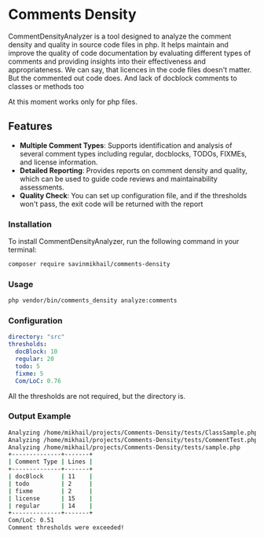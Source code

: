 # Comments Density

CommentDensityAnalyzer is a tool designed to analyze the comment density and quality in source code files in php. 
It helps maintain and improve the quality of code documentation by evaluating different types of comments and providing 
insights into their effectiveness and appropriateness.
We can say, that licences in the code files doesn't matter. 
But the commented out code does. And lack of docblock comments to classes or methods too


At this moment works only for php files.

## Features

- **Multiple Comment Types**: Supports identification and analysis of several comment types including regular, 
docblocks, TODOs, FIXMEs, and license information.
- **Detailed Reporting**: Provides reports on comment density and quality, which can be used to guide code reviews and 
maintainability assessments.
- **Quality Check**: You can set up configuration file, and if the thresholds won't pass, the exit code will be returned 
with the report

### Installation

To install CommentDensityAnalyzer, run the following command in your terminal:

```bash
composer require savinmikhail/comments-density
```

### Usage
```bash
php vendor/bin/comments_density analyze:comments
```

### Configuration

```yaml
directory: "src"
thresholds:
  docBlock: 10
  regular: 20
  todo: 5
  fixme: 5
  Com/LoC: 0.76
```
All the thresholds are not required, but the directory is.

### Output Example 
```bash
Analyzing /home/mikhail/projects/Comments-Density/tests/ClassSample.php
Analyzing /home/mikhail/projects/Comments-Density/tests/CommentTest.php
Analyzing /home/mikhail/projects/Comments-Density/tests/sample.php
+--------------+-------+
| Comment Type | Lines |
+--------------+-------+
| docBlock     | 11    |
| todo         | 2     |
| fixme        | 2     |
| license      | 15    |
| regular      | 14    |
+--------------+-------+
Com/LoC: 0.51
Comment thresholds were exceeded!
```
